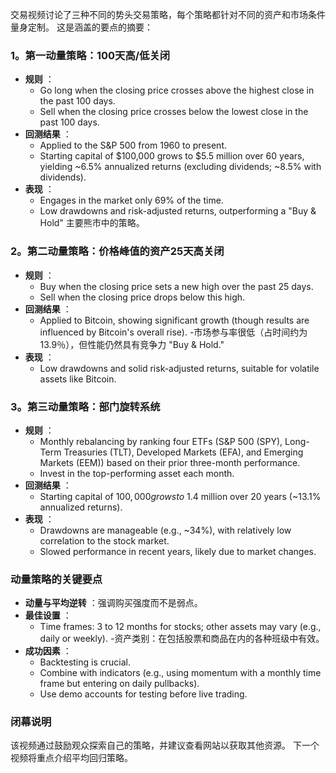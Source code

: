 交易视频讨论了三种不同的势头交易策略，每个策略都针对不同的资产和市场条件量身定制。 这是涵盖的要点的摘要：

### 1。**第一动量策略：100天高/低关闭** 
   - **规则** ：
     - Go long when the closing price crosses above the highest close in the past 100 days.
     - Sell when the closing price crosses below the lowest close in the past 100 days.
   - **回测结果** ：
     - Applied to the S&P 500 from 1960 to present.
     - Starting capital of $100,000 grows to $5.5 million over 60 years, yielding ~6.5% annualized returns (excluding dividends; ~8.5% with dividends).
   - **表现** ：
     - Engages in the market only 69% of the time.
     - Low drawdowns and risk-adjusted returns, outperforming a "Buy & Hold" 主要熊市中的策略。

### 2。**第二动量策略：价格峰值的资产25天高关闭** 
   - **规则** ：
     - Buy when the closing price sets a new high over the past 25 days.
     - Sell when the closing price drops below this high.
   - **回测结果** ：
     - Applied to Bitcoin, showing significant growth (though results are influenced by Bitcoin's overall rise).
     -市场参与率很低（占时间约为13.9％），但性能仍然具有竞争力 "Buy & Hold." 
   - **表现** ：
     - Low drawdowns and solid risk-adjusted returns, suitable for volatile assets like Bitcoin.

### 3。**第三动量策略：部门旋转系统** 
   - **规则** ：
     - Monthly rebalancing by ranking four ETFs (S&P 500 (SPY), Long-Term Treasuries (TLT), Developed Markets (EFA), and Emerging Markets (EEM)) based on their prior three-month performance.
     - Invest in the top-performing asset each month.
   - **回测结果** ：
     - Starting capital of $100,000 grows to ~$1.4 million over 20 years (~13.1% annualized returns).
   - **表现** ：
     - Drawdowns are manageable (e.g., ~34%), with relatively low correlation to the stock market.
     - Slowed performance in recent years, likely due to market changes.

### 动量策略的关键要点
- **动量与平均逆转** ：强调购买强度而不是弱点。
- **最佳设置** ：
  - Time frames: 3 to 12 months for stocks; other assets may vary (e.g., daily or weekly).
  -资产类别：在包括股票和商品在内的各种班级中有效。
- **成功因素** ：
  - Backtesting is crucial.
  - Combine with indicators (e.g., using momentum with a monthly time frame but entering on daily pullbacks).
  - Use demo accounts for testing before live trading.

### 闭幕说明
该视频通过鼓励观众探索自己的策略，并建议查看网站以获取其他资源。 下一个视频将重点介绍平均回归策略。